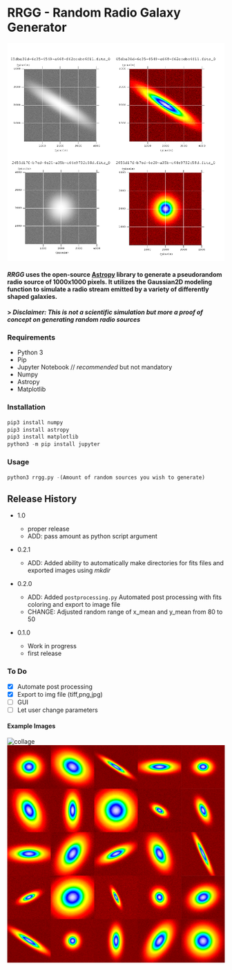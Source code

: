 # RRGG - Random Radio Galaxy Generator
![mosaik](media/mosaik.png) 

#### ***RRGG*** uses the open-source [Astropy](https://www.astropy.org/) library to generate a pseudorandom radio source of 1000x1000 pixels. It utilizes the Gaussian2D modeling function to simulate a radio stream emitted by a variety of differently shaped galaxies.
#### > *Disclaimer: This is not a scientific simulation but more a proof of concept on generating random radio sources*


### Requirements
  * Python 3
  * Pip
  * Jupyter Notebook  // *recommended* but not mandatory
  * Numpy
  * Astropy
  * Matplotlib
### Installation

```python
pip3 install numpy
pip3 install astropy
pip3 install matplotlib
python3 -m pip install jupyter
```
### Usage
```python
python3 rrgg.py -(Amount of random sources you wish to generate)
```



## Release History
* 1.0
    * proper release
    * ADD: pass amount as python script argument
* 0.2.1
    * ADD: Added ability to automatically make directories for fits files and exported images using *mkdir*
* 0.2.0
    * ADD: Added `postprocessing.py` Automated post processing with fits coloring and export to image file
    * CHANGE: Adjusted random range of x_mean and y_mean from 80 to 50
    
* 0.1.0
    * Work in progress
    * first release
    

### To Do
- [x] Automate post processing
- [x] Export to img file (tiff,png,jpg)
- [ ] GUI
- [ ] Let user change parameters

#### Example Images 
![collage](media/collage4x3.png) 
![collage](media/mosaik5x5.png) 
